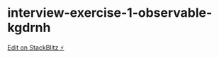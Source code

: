 # interview-exercise-1-observable-kgdrnh

[Edit on StackBlitz ⚡️](https://stackblitz.com/edit/interview-exercise-1-observable-kgdrnh)